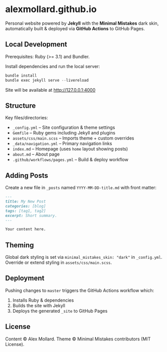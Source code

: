 # alexmollard.github.io

Personal website powered by **Jekyll** with the **Minimal Mistakes** dark skin, automatically built & deployed via **GitHub Actions** to GitHub Pages.

## Local Development

Prerequisites: Ruby (>= 3.1) and Bundler.

Install dependencies and run the local server:

```powershell
bundle install
bundle exec jekyll serve --livereload
```

Site will be available at http://127.0.0.1:4000

## Structure

Key files/directories:

- `_config.yml` – Site configuration & theme settings
- `Gemfile` – Ruby gems including Jekyll and plugins
- `assets/css/main.scss` – Imports theme + custom overrides
- `_data/navigation.yml` – Primary navigation links
- `index.md` – Homepage (uses `home` layout showing posts)
- `about.md` – About page
- `.github/workflows/pages.yml` – Build & deploy workflow

## Adding Posts

Create a new file in `_posts` named `YYYY-MM-DD-title.md` with front matter:

```markdown
---
title: My New Post
categories: [blog]
tags: [tag1, tag2]
excerpt: Short summary.
---

Your content here.
```

## Theming

Global dark styling is set via `minimal_mistakes_skin: "dark"` in `_config.yml`. Override or extend styling in `assets/css/main.scss`.

## Deployment

Pushing changes to `master` triggers the GitHub Actions workflow which:

1. Installs Ruby & dependencies
2. Builds the site with Jekyll
3. Deploys the generated `_site` to GitHub Pages

## License

Content © Alex Mollard. Theme © Minimal Mistakes contributors (MIT License).
